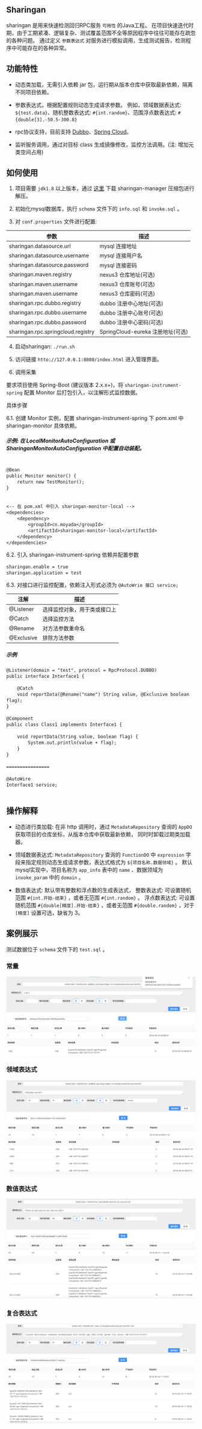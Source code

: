 Sharingan
---------------

sharingan 是用来快速检测回归RPC服务 `可用性` 的Java工程。
在项目快速迭代时期，由于工期紧凑、逻辑复杂、测试覆盖范围不全等原因程序中往往可能存在疏忽的各种问题。
通过定义 `参数表达式` 对服务进行模拟调用，生成测试报告，检测程序中可能存在的各种异常。

## 功能特性

* 动态类加载，无需引入依赖 jar 包，运行期从版本仓库中获取最新依赖，隔离不同项目依赖。

* 参数表达式，根据配置规则动态生成请求参数。
  例如，领域数据表达式: `${test.data}`、随机整数表达式: `#{int.random}`、范围浮点数表达式: `#{double[3].-50.5-300.8}`

* rpc协议支持，目前支持 [Dubbo](http://dubbo.apache.org/)、[Spring Cloud](http://projects.spring.io/spring-cloud/)。

* 监听服务调用，通过对目标 class 生成镜像修改，监控方法调用。(注: 增加元类空间占用)

## 如何使用

1. 项目需要 `jdk1.8` 以上版本，通过 [这里](https://github.com/moyada/sharingan/releases) 下载 sharingan-manager 压缩包进行解压。

2. 初始化mysql数据库，执行 `schema` 文件下的 `info.sql` 和 `invoke.sql` 。

3. 对 `conf.properties` 文件进行配置:

| 参数 | 描述 |
| --- | ---- |
| sharingan.datasource.url | mysql 连接地址 |
| sharingan.datasource.username | mysql 连接用户名 |
| sharingan.datasource.password | mysql 连接密码 |
| sharingan.maven.registry | nexus3 仓库地址(可选) |
| sharingan.maven.username | nexus3 仓库账号(可选) |
| sharingan.maven.username | nexus3 仓库密码(可选) |
| sharingan.rpc.dubbo.registry | dubbo 注册中心地址(可选) |
| sharingan.rpc.dubbo.username | dubbo 注册中心账号(可选) |
| sharingan.rpc.dubbo.password | dubbo 注册中心密码(可选) |
| sharingan.rpc.springcloud.registry | SpringCloud-eureka 注册地址(可选) |

4. 启动sharingan: `./run.sh`

5. 访问链接 `htto://127.0.0.1:8080/index.html` 进入管理界面。

6. 调用采集

要求项目使用 Spring-Boot (建议版本 2.x.x+)，将 `sharingan-instrument-spring` 配置 Monitor 后打包引入，以注解形式监控数据。

具体步骤

6.1. 创建 Monitor 实例，配置 sharingan-instrument-spring 下 pom.xml 中 sharingan-monitor 具体依赖。

##### 示例: 在 LocalMonitorAutoConfiguration 或 SharinganMonitorAutoConfiguration 中配置自动装配。

```

@Bean
public Monitor monitor() {
    return new TestMonitor();
}


<-- 在 pom.xml 中引入 sharingan-monitor-local -->
<dependencies>
    <dependency>
        <groupId>cn.moyada</groupId>
        <artifactId>sharingan-monitor-local</artifactId>
    </dependency>
</dependencies>

```

6.2. 引入 sharingan-instrument-spring 依赖并配置参数

```
sharingan.enable = true
sharingan.application = test
```

6.3. 对接口进行监控配置，依赖注入形式必须为 `@AutoWrie 接口 service;`

| 注解 | 描述 |
| --- | ---- |
| @Listener | 选择监控对象，用于类或接口上 |
| @Catch | 选择监控方法 |
| @Rename | 对方法参数重命名 |
| @Exclusive | 排除方法参数 |

##### 示例

```
@Listener(domain = "test", protocol = RpcProtocol.DUBBO)
public interface Interface1 {

    @Catch
    void reportData(@Rename("name") String value, @Exclusive boolean flag);
}

@Component
public class Class1 implements Interface1 {

    void reportData(String value, boolean flag) {
        System.out.println(value + flag);
    }
}

================

@AutoWire
Interface1 service;


```


## 操作解释

* 动态进行类加载: 在非 http 调用时，通过 `MetadataRepository` 查询的 `AppDO` 获取项目的仓库坐标，从版本仓库中获取最新依赖，
同时时卸载过期类加载器。

* 领域数据表达式: `MetadataRepository` 查询的 `FunctionDO` 中 `expression` 字段来指定规则动态生成请求参数，表达式格式为 `${项目名称.数据领域}` 。
  默认mysql实现中，项目名称为 `app_info` 表中的 `name` 、数据领域为 `invoke_param` 中的 `domain` 。

* 数值表达式: 默认带有整数和浮点数的生成表达式，
整数表达式: 可设置随机范围 `#{int.开始-结束}` ，或者无范围 `#{int.random}` 。
浮点数表达式: 可设置随机范围 `#{double[精度].开始-结束}` ，或者无范围 `#{double.random}` ，对于 `[精度]` 设置可选，缺省为 3。

## 案例展示
测试数据位于 `schema` 文件下的 `test.sql` 。

### 常量
![example_1](images/example_1.png)

### 领域表达式
![example_2](images/example_2.png)

### 数值表达式
![example_4](images/example_3.png)

### 复合表达式
![example_3](images/example_4.png)